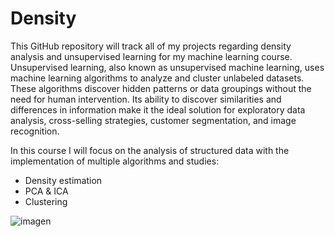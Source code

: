 # Density
This GitHub repository will track all of my projects regarding density analysis and unsupervised learning for my machine learning course.
Unsupervised learning, also known as unsupervised machine learning, uses machine learning algorithms to analyze and cluster unlabeled 
datasets. These algorithms discover hidden patterns or data groupings without the need for human intervention. 
Its ability to discover similarities and differences in information make it the ideal solution for exploratory data analysis,
cross-selling strategies, customer segmentation, and image recognition.

In this course I will focus on the analysis of structured data with the implementation of multiple algorithms and studies:

* Density estimation
* PCA & ICA
* Clustering

![imagen](https://user-images.githubusercontent.com/52241642/194766093-418dfd1b-9231-4786-932a-ffa42e1404a8.png)
